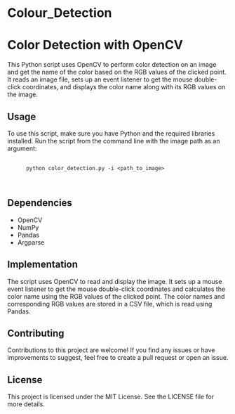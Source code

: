 # Colour_Detection
<!DOCTYPE html>
<html>

<body>
  <h1>Color Detection with OpenCV</h1>

  <p>
    This Python script uses OpenCV to perform color detection on an image and get the name of the color based on the RGB values of the clicked point. It reads an image file, sets up an event listener to get the mouse double-click coordinates, and displays the color name along with its RGB values on the image.
  </p>

  <h2>Usage</h2>
  <p>
    To use this script, make sure you have Python and the required libraries installed. Run the script from the command line with the image path as an argument:
  </p>

  <pre>
    <code>
      python color_detection.py -i &lt;path_to_image&gt;
    </code>
  </pre>

  <h2>Dependencies</h2>
  <ul>
    <li>OpenCV</li>
    <li>NumPy</li>
    <li>Pandas</li>
    <li>Argparse</li>
  </ul>

  <h2>Implementation</h2>
  <p>
    The script uses OpenCV to read and display the image. It sets up a mouse event listener to get the mouse double-click coordinates and calculates the color name using the RGB values of the clicked point. The color names and corresponding RGB values are stored in a CSV file, which is read using Pandas.
  </p>

  <h2>Contributing</h2>
  <p>
    Contributions to this project are welcome! If you find any issues or have improvements to suggest, feel free to create a pull request or open an issue.
  </p>

  <h2>License</h2>
  <p>
    This project is licensed under the MIT License. See the LICENSE file for more details.
  </p>

</body>
</html>
